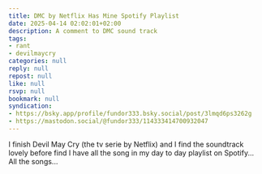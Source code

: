```yaml
---
title: DMC by Netflix Has Mine Spotify Playlist
date: 2025-04-14 02:02:01+02:00
description: A comment to DMC sound track
tags:
- rant
- devilmaycry
categories: null
reply: null
repost: null
like: null
rsvp: null
bookmark: null
syndication:
- https://bsky.app/profile/fundor333.bsky.social/post/3lmqd6ps3262g
- https://mastodon.social/@fundor333/114333414700932047
---
```


I finish Devil May Cry (the tv serie by Netflix) and I find the soundtrack lovely before find I have all the song in my day to day playlist on Spotify... All the songs...
